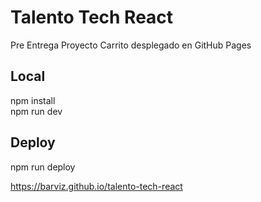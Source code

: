 # Talento Tech React

Pre Entrega Proyecto Carrito desplegado en GitHub Pages

## Local
npm install  
npm run dev

## Deploy
npm run deploy

https://barviz.github.io/talento-tech-react